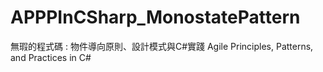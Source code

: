# APPPInCSharp_MonostatePattern

無瑕的程式碼 : 物件導向原則、設計模式與C#實踐 Agile Principles, Patterns, and Practices in C#